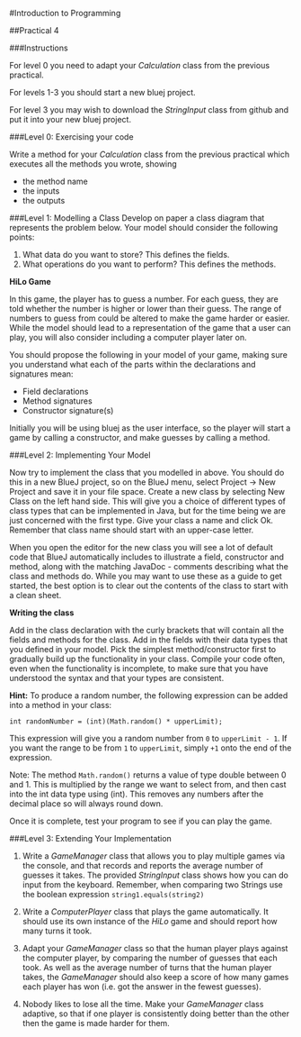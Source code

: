 #Introduction to Programming

##Practical 4

###Instructions

For level 0 you need to adapt your _Calculation_ class from the previous practical. 

For levels 1-3  you should start a new bluej project.

For level 3 you may wish to download the _StringInput_ class from github and put it into your new bluej project. 

###Level 0: Exercising your code

Write a method for your _Calculation_ class from the previous practical which executes all the methods you wrote, showing

* the method name
* the inputs
* the outputs

###Level 1: Modelling a Class
Develop on paper a class diagram that represents the problem below. Your
model should consider the following points:

1. What data do you want to store? This defines the fields.
2. What operations do you want to perform? This defines the methods.


__HiLo Game__

 In this game, the player has to guess a number. For each guess,
they are told whether the number is higher or lower than their guess. The range of numbers to guess from
could be altered to make the game harder or easier. While the model should lead to a representation of the game
that a user can play, you will also consider including a computer player later on.

You should propose the following in your model of your game, making sure
you understand what each of the parts within the declarations and signatures
mean:

* Field declarations
* Method signatures
* Constructor signature(s)

Initially you will be using bluej as the user interface, so the player will start a game by calling a constructor, and make guesses by calling a method.

###Level 2: Implementing Your Model

Now try to implement the class that you modelled in above. You should do this
in a new BlueJ project, so on the BlueJ menu, select Project -> New Project
and save it in your file space.
Create a new class by selecting New Class on the left hand side. This will
give you a choice of different types of class types that can be implemented in
Java, but for the time being we are just concerned with the first type. Give
your class a name and click Ok. Remember that class name should start with an upper-case letter.

When you open the editor for the new class you will see a lot of default code
that BlueJ automatically includes to illustrate a field, constructor and method,
along with the matching JavaDoc - comments describing what the class and
methods do. While you may want to use these as a guide to get started, the
best option is to clear out the contents of the class to start with a clean sheet.


__Writing the class__

Add in the class declaration with the curly brackets that will
contain all the fields and methods for the class. Add in the fields with their data
types that you defined in your model. Pick the simplest method/constructor
first to gradually build up the functionality in your class. Compile your code often, even when the functionality is incomplete, to make sure that you have understood the syntax and that your types are consistent.

__Hint:__ To produce a random number, the following expression can be added
into a method in your class:
```
int randomNumber = (int)(Math.random() * upperLimit);
```
This expression will give you a random number from `0` to `upperLimit - 1`. If you
want the range to be from `1` to `upperLimit`, simply `+1` onto the end of the
expression.

Note: The method `Math.random()` returns a value of type double between
0 and 1. This is multiplied by the range we want to select from, and then cast
into the int data type using (int). This removes any numbers after the
decimal place so will always round down.

Once it is complete, test your program to see if you can play the game.

###Level 3: Extending Your Implementation

1. Write a _GameManager_ class that allows you to play multiple games via the console, and that records and reports the average number of guesses it takes. The provided _StringInput_ class shows how you can do input from the keyboard. Remember, when comparing two Strings use the boolean expression `string1.equals(string2)`

2. Write a _ComputerPlayer_ class that plays the game automatically. It should use its own instance of the _HiLo_ game and should report how many turns it took.

3. Adapt your _GameManager_ class so that the human player plays against the computer player, by comparing the number of guesses that each took. As well as the average number of turns that the human player takes, the _GameManager_ should also keep a score of how many games each player has won (i.e. got the answer in the fewest guesses).

4. Nobody likes to lose all the time. Make your _GameManager_ class adaptive, so that if one player is consistently doing better than the other then the game is made harder for them.

